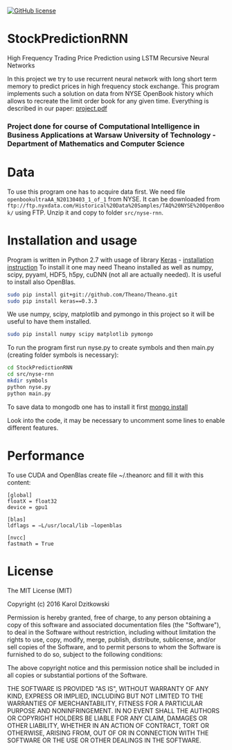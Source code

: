 [![GitHub license](https://img.shields.io/github/license/mashape/apistatus.svg)](https://raw.githubusercontent.com/dzitkowskik/StockPredictionRNN/master/LICENSE)

# StockPredictionRNN
High Frequency Trading Price Prediction using LSTM Recursive Neural Networks   

In this project we try to use recurrent neural network with long short term memory 
to predict prices in high frequency stock exchange. This program implements such a solution 
on data from NYSE OpenBook history which allows to recreate the limit order book for any given time.
Everything is described in our paper: [project.pdf](https://github.com/dzitkowskik/StockPredictionRNN/blob/master/docs/project.pdf)

### Project done for course of Computational Intelligence in Business Applications at Warsaw University of Technology - Department of Mathematics and Computer Science

# Data

To use this program one has to acquire data first. We need file `openbookultraAA_N20130403_1_of_1` from NYSE.
It can be downloaded from `ftp://ftp.nyxdata.com/Historical%20Data%20Samples/TAQ%20NYSE%20OpenBook/` using FTP.
Unzip it and copy to folder `src/nyse-rnn`.

# Installation and usage

Program is written in Python 2.7 with usage of library [Keras](http://keras.io) - [installation instruction](http://keras.io/#installation)
To install it one may need Theano installed as well as numpy, scipy, pyyaml, HDF5, h5py, cuDNN (not all are actually needed).
It is useful to install also OpenBlas.

```bash
sudo pip install git+git://github.com/Theano/Theano.git
sudo pip install keras==0.3.3
```

We use numpy, scipy, matplotlib and pymongo in this project so it will be useful to have them installed.

```bash
sudo pip install numpy scipy matplotlib pymongo
```

To run the program first run nyse.py to create symbols and then main.py (creating folder symbols is necessary):

```bash
cd StockPredictionRNN
cd src/nyse-rnn
mkdir symbols
python nyse.py
python main.py
```

To save data to mongodb one has to install it first [mongo install](https://docs.mongodb.org/manual/tutorial/install-mongodb-on-ubuntu/)

Look into the code, it may be necessary to uncomment some lines to enable different features.

# Performance 

To use CUDA and OpenBlas create file ~/.theanorc and fill it with this content:

```
[global]
floatX = float32 
device = gpu1

[blas]
ldflags = −L/usr/local/lib −lopenblas

[nvcc]
fastmath = True
```

# License 

The MIT License (MIT)

Copyright (c) 2016 Karol Dzitkowski

Permission is hereby granted, free of charge, to any person obtaining a copy of this software and associated documentation files (the "Software"), to deal in the Software without restriction, including without limitation the rights to use, copy, modify, merge, publish, distribute, sublicense, and/or sell copies of the Software, and to permit persons to whom the Software is furnished to do so, subject to the following conditions:

The above copyright notice and this permission notice shall be included in all copies or substantial portions of the Software.

THE SOFTWARE IS PROVIDED "AS IS", WITHOUT WARRANTY OF ANY KIND, EXPRESS OR IMPLIED, INCLUDING BUT NOT LIMITED TO THE WARRANTIES OF MERCHANTABILITY, FITNESS FOR A PARTICULAR PURPOSE AND NONINFRINGEMENT. IN NO EVENT SHALL THE AUTHORS OR COPYRIGHT HOLDERS BE LIABLE FOR ANY CLAIM, DAMAGES OR OTHER LIABILITY, WHETHER IN AN ACTION OF CONTRACT, TORT OR OTHERWISE, ARISING FROM, OUT OF OR IN CONNECTION WITH THE SOFTWARE OR THE USE OR OTHER DEALINGS IN THE SOFTWARE.
